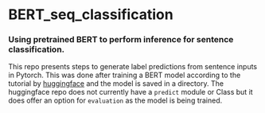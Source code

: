 # BERT_seq_classification
### Using pretrained BERT to perform inference for sentence classification.
This repo presents steps to generate label predictions from sentence inputs in Pytorch. This was done after training a BERT model according to the tutorial by [huggingface](https://github.com/huggingface/transformers/tree/master/examples) and the model is saved in a directory. The huggingface repo does not currently have a `predict` module or Class but it does offer an option for `evaluation` as the model is being trained.
